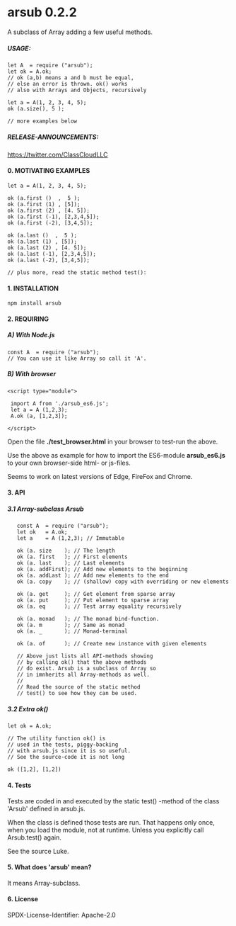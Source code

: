 # arsub 0.2.2

A subclass of Array adding a few useful methods.
 

##### USAGE:

    let A  = require ("arsub");
    let ok = A.ok;
    // ok (a,b) means a and b must be equal,
    // else an error is thrown. ok() works
    // also with Arrays and Objects, recursively

    let a = A(1, 2, 3, 4, 5);
    ok (a.size(), 5 );

    // more examples below



##### RELEASE-ANNOUNCEMENTS:
   
https://twitter.com/ClassCloudLLC
   
   
#### 0. MOTIVATING EXAMPLES

    let a = A(1, 2, 3, 4, 5);

    ok (a.first ()  ,  5 );
    ok (a.first (1) , [5]);
    ok (a.first (2) , [4. 5]);
    ok (a.first (-1), [2,3,4,5]);
    ok (a.first (-2), [3,4,5]);

    ok (a.last ()  ,  5 );
    ok (a.last (1) , [5]);
    ok (a.last (2) , [4. 5]);
    ok (a.last (-1), [2,3,4,5]);
    ok (a.last (-2), [3,4,5]);

    // plus more, read the static method test():



#### 1. INSTALLATION
    npm install arsub
    
#### 2. REQUIRING

##### A) With Node.js

    const A  = require ("arsub");
    // You can use it like Array so call it 'A'.


##### B) With  browser

    <script type="module">

     import A from './arsub_es6.js';
     let a = A (1,2,3);
     A.ok (a, [1,2,3]);

    </script>

Open the file **./test_browser.html**  in your
browser to test-run the above.

Use the above as example for
how to import  the ES6-module
**arsub_es6.js** to your own
browser-side html- or js-files.

Seems to work on latest versions of Edge,
FireFox and Chrome.

#### 3. API  

##### 3.1 Array-subclass Arsub

       const A  = require ("arsub");
       let ok   = A.ok;
       let a    = A (1,2,3); // Immutable

       ok (a. size    ); // The length
       ok (a. first   ); // First elements
       ok (a. last    ); // Last elements
       ok (a. addFirst); // Add new elements to the beginning
       ok (a. addLast ); // Add new elements to the end
       ok (a. copy    ); // (shallow) copy with overriding or new elements

       ok (a. get     ); // Get element from sparse array
       ok (a. put     ); // Put element to sparse array
       ok (a. eq      ); // Test array equality recursively

       ok (a. monad   ); // The monad bind-function.
       ok (a. m       ); // Same as monad
       ok (a. _       ); // Monad-terminal

       ok (a. of      ); // Create new instance with given elements

       // Above just lists all API-methods showing
       // by calling ok() that the above methods
       // do exist. Arsub is a subclass of Array so
       // in imnherits all Array-methods as well.
       //
       // Read the source of the static method
       // test() to see how they can be used.



##### 3.2 Extra ok()

    let ok = A.ok;

    // The utility function ok() is
    // used in the tests, piggy-backing
    // with arsub.js since it is so useful.
    // See the source-code it is not long

    ok ([1,2], [1,2])

#### 4. Tests

Tests are coded in and executed by
the static test() -method of the
class 'Arsub' defined in arsub.js.

When the class is defined those
tests are run. That happens
only once, when you load the module,
not at runtime. Unless you explicitly
call Arsub.test() again.

See the source Luke.
   
#### 5. What does 'arsub' mean?
It means Array-subclass.

#### 6. License
SPDX-License-Identifier: Apache-2.0



